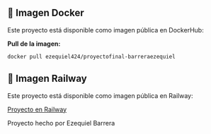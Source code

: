 ## 🐳 Imagen Docker

Este proyecto está disponible como imagen pública en DockerHub:

**Pull de la imagen:**

```bash
docker pull ezequiel424/proyectofinal-barreraezequiel
```

## 🚀 Imagen Railway

Este proyecto está disponible como imagen pública en Railway:

[Proyecto en Railway](https://proyectofinal-barreraezequiel-production.up.railway.app)


Proyecto hecho por Ezequiel Barrera